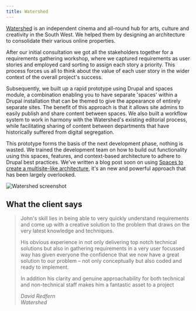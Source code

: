 ```yaml
---
title: Watershed
---
```


[Watershed](http://www.watershed.co.uk/) is an independent cinema and all-round hub for arts, culture and creativity in the South West. We helped them by designing an architecture to consolidate their various online properties. 

After our initial consultation we got all the stakeholders together for a requirements gathering workshop, where we captured requirements as user stories and employed card sorting to assign each story a priority. This process forces us all to think about the value of each user story in the wider context of the overall project's success. 

Subsequently, we built up a rapid prototype using Drupal and spaces module, a combination enabling you to have separate 'spaces' within a Drupal installation that can be themed to give the appearance of entirely separate sites. The benefit of this approach is that it allows site admins to easily publish and share content between spaces. We also built a workflow system to work in harmony with the Watershed's existing editorial process, while facilitating sharing of content between departments that have historically suffered from digital segregation. 

This prototype forms the basis of the next development phase, nothing is wasted. We trained the development team on how to build out functionality using this spaces, features, and context-based architecture to adhere to Drupal best practices. We've written a blog post soon on using [Spaces to create a multisite-like architecture](http://atchai.com/blog/spaces-module-drupal-multi-site-alternative), it's an new and powerful approach that has been largely overlooked.

![Watershed screenshot](/images/iMac_watershed.png) 

## What the client says

> John's skill lies in being able to very quickly understand requirements and come up with a creative solution to the problem that draws on the very latest knowledge and techniques.
> 
> His obvious experience in not only delivering top notch technical solutions but also in gathering requirements in a very user focussed way has given everyone the confidence that we now have a great solution to our problem – not only conceptually but also coded and ready to implement.
> 
> In addition his clarity and genuine approachability for both technical and non-technical staff makes him a fantastic asset to a project
> 
> <cite>David Redfern  
> Watershed</cite>